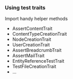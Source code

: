 ### Using test traits

Import handy helper methods

* AssertContentTrait
* ContentTypeCreationTrait
* NodeCreationTrait
* UserCreationTrait
* AssertBreadcrumbTrait
* AssertMailTrait
* EntityReferenceTestTrait
* TestFileCreationTrait
* ...

